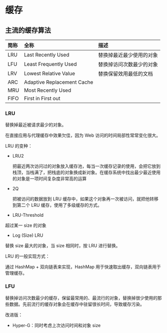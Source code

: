 # 缓存

## 主流的缓存算法

简称 | 全称|描述
:---|:---|:----
LRU | Last Recently Used |  替换掉最近最少使用的对象
LFU | Least Frequently Used|替换掉访问次数最少的对象
LRV | Lowest Relative Value| 替换保留效用最低的文档
ARC | Adaptive Replacement Cache | 
MRU | Most Recently Used|
FIFO | First in First out|

### LRU

替换掉最近被请求最少的对象。

在直接应用与代理缓存中效果欠佳，因为 Web 访问的时间局部性常常变化很大。

LRU 的变种：

- LRU2

  把最近两次访问过的对象放入缓存池，每当一次缓存记录的使用，会把它放到栈顶，当栈满了，把栈底的对象换成新对象。在缓存系统中找出最少最近使用的对象是一项时间复杂度非常高的运算

- 2Q

  把被访问的数据放到 LRU 缓存中，如果这个对象再一次被访问，就把他转移到第二个 LRU 缓存，使用了多级缓存的方式。

- LRU-Threshold

超过某一 size 的对象

- Log (Size) LRU

替换 size 最大的对象，当 size 相同时，按 LRU 进行替换。

LRU 的一般实现方式：

通过 HashMap + 双向链表来实现，HashMap 用于快速取出缓存，双向链表用于管理缓存。

### LFU

替换掉访问次数最少的缓存，保留最常用的、最流行的对象，替换掉很少使用的那些数据。先前流行的缓存对象会在缓存中驻留很长时间，导致缓存污染。

改进版：

- Hyper-G：同时考虑上次访问时间和对象 size